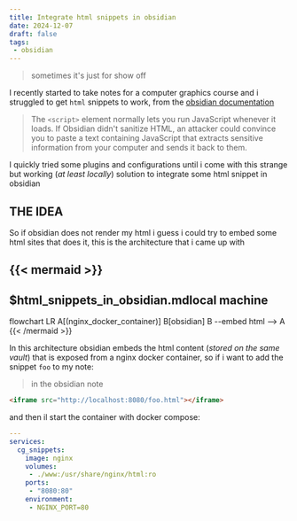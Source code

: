 ```yaml
---
title: Integrate html snippets in obsidian
date: 2024-12-07
draft: false
tags:
 - obsidian
---
```

> sometimes it's just for show off

I recently started to take notes for a computer graphics course and i struggled to get `html` snippets to work, from the [obsidian documentation](https://help.obsidian.md/Editing+and+formatting/HTML+content)

> The `<script>` element normally lets you run JavaScript whenever it loads. If Obsidian didn't sanitize HTML, an attacker could convince you to paste a text containing JavaScript that extracts sensitive information from your computer and sends it back to them.

I quickly tried some plugins and configurations until i come with this strange but working (*at least locally*) solution to integrate some html snippet in obsidian

## THE IDEA

So if obsidian does not render my html i guess i could try to embed some html sites that does it, this is the architecture that i came up with

{{< mermaid >}}
---
$html_snippets_in_obsidian.mdlocal machine
---
flowchart LR
A[(nginx_docker_container)]
B[obsidian]
B --embed html -->  A
{{< /mermaid >}}

In this architecture obsidian embeds the html content (*stored on the same vault*) that is exposed from a nginx docker container, so if i want to add the snippet `foo` to my note:

> in the obsidian note
```html
<iframe src="http://localhost:8080/foo.html"></iframe>
```

and then il start the container with docker compose:

```yaml
---
services:
  cg_snippets:
    image: nginx
    volumes:
     - ./www:/usr/share/nginx/html:ro
    ports:
     - "8080:80"
    environment:
     - NGINX_PORT=80
```

